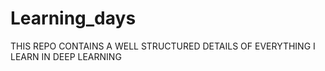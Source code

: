 # Learning_days
THIS REPO CONTAINS A WELL STRUCTURED DETAILS OF EVERYTHING I LEARN IN DEEP LEARNING
